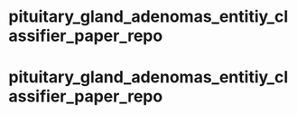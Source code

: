 # pituitary_gland_adenomas_entitiy_classifier_paper_repo
# pituitary_gland_adenomas_entitiy_classifier_paper_repo
